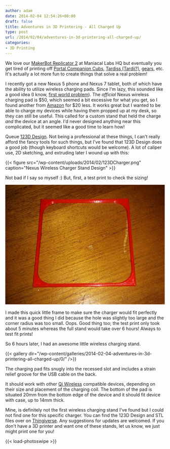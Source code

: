 ```yaml
---
author: adam
date: 2014-02-04 12:54:26+00:00
draft: false
title: Adventures in 3D Printering - All Charged Up
type: post
url: /2014/02/04/adventures-in-3d-printering-all-charged-up/
categories:
- 3D Printing
---
```


We love our [MakerBot Replicator 2](http://store.makerbot.com/replicator2) at Maniacal Labs HQ but eventually you get tired of printing off [Portal Companion Cubs](http://www.thingiverse.com/thing:33138), [Tardiss (Tardii?)](http://www.thingiverse.com/thing:33756), [gears](http://www.thingiverse.com/thing:53451), etc. It's actually a lot more fun to create things that solve a real problem!

I recently got a new Nexus 5 phone and Nexus 7 tablet, both of which have the ability to utilize wireless charging pads. Since I'm lazy, this sounded like a good idea (I know, [first world problem](http://www.youtube.com/watch?v=M3w1_E1V46M)). The _official_ Nexus wireless charging pad is $50, which seemed a bit excessive for what you get, so I found another from [Amazon](http://www.amazon.com/gp/product/B00C40OG22/) for $20 less. It works great but I wanted to be able to charge my devices while having them propped up at my desk, so they can still be useful. This called for a custom stand that held the charge _and_ the device at an angle. I'd never designed anything near this complicated, but it seemed like a good time to learn how!

Queue [123D Design](http://www.123dapp.com/design). Not being a professional at these things, I can't really afford the fancy tools for such things, but I've found that 123D Design does a good job (though keyboard shortcuts would be welcome). A lot of caliper use, 2D sketching, and extruding later I wound up with this:

{{< figure src="/wp-content/uploads/2014/02/123DCharger.png" caption="Nexus Wireless Charger Stand Design" >}}

Not bad if I say so myself :) But, first, a test print to check the sizing!

[![ChargerTestFit](/wp-content/uploads/2014/02/ChargerTestFit.jpg)
](/wp-content/uploads/2014/02/ChargerTestFit.jpg)

I made this quick little frame to make sure the charger would fit perfectly and it was a good thing I did because the hole was slightly too large and the corner radius was too small. Oops. Good thing too; the test print only took about 5 minutes whereas the full stand would take over 6 hours! Always to test fit prints!

So 6 hours later, I had an awesome little wireless charging stand.

{{< gallery dir="/wp-content/galleries/2014-02-04-adventures-in-3d-printering-all-charged-up/0/" />}}

The charging pad fits snugly into the recessed slot and includes a strain relief groove for the USB cable on the back.

It should work with other [Qi Wireless](http://en.wikipedia.org/wiki/Qi_(wireless_power_standard)) compatible devices, depending on their size and placement of the charging coil. The bottom of the pad is situated 20mm from the bottom edge of the device and it should fit device with case, up to 14mm thick.

Mine, is definitely not the first wireless charging stand I've found but I could not find one for this specific charger. You can find the 123D Design and STL files over on [Thingiverse](http://www.thingiverse.com/thing:240360). Any suggestions for updates are welcomed. If you don't have a 3D printer and want one of these stands, let us know, we just might print one for you!


{{< load-photoswipe >}}